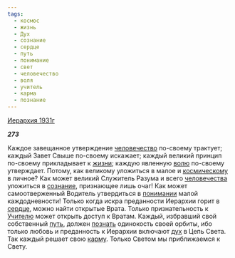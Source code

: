 ```yaml
---
tags:
  - космос
  - жизнь
  - Дух
  - сознание
  - сердце
  - путь
  - понимание
  - свет
  - человечество
  - воля
  - учитель
  - карма
  - познание
---
```

[Иерархия 1931г](https://127.0.0.1:4002/agni/1931)

___273___

Каждое завещанное утверждение [человечество](../../../tags/#человечество) по-своему трактует; каждый Завет Свыше по-своему искажает; каждый великий принцип по-своему прикладывает к [жизни](../../../tags/#жизнь); каждую явленную [волю](../../../tags/#воля) по-своему утверждает. Потому, как великому уложиться в малое и [космическому](../../../tags/#космос) в личное? Как может великий Служитель Разума и всего [человечества](../../../tags/#человечество) уложиться в [сознание](../../../tags/#сознание), признающее лишь очаг! Как может самоотверженный Водитель утвердиться в [понимании](../../../tags/#понимание) малой каждодневности! Только когда искра преданности Иерархии горит в [сердце](../../../tags/#сердце), можно найти открытые Врата. Только признательность к [Учителю](../../../tags/#учитель) может открыть доступ к Вратам. Каждый, избравший свой собственный [путь](../../../tags/#путь), должен [познать](../../../tags/#познание) одинокость своей орбиты, ибо только любовь и преданность к Иерархии включают [дух](../../../tags/#Дух) в Цепь Света. Так каждый решает свою [карму](../../../tags/#карма). Только Светом мы приближаемся к Свету.   


